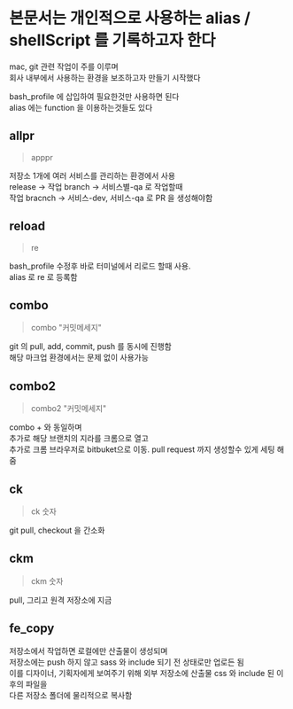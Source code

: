 # 본문서는 개인적으로 사용하는 alias / shellScript 를 기록하고자 한다

mac, git 관련 작업이 주를 이루며  
회사 내부에서 사용하는 환경을 보조하고자 만들기 시작했다  

bash_profile 에 삽입하여 필요한것만 사용하면 된다  
alias 에는 function 을 이용하는것들도 있다



## allpr
>apppr  


저장소 1개에 여러 서비스를 관리하는 환경에서 사용  
release -> 작업 branch -> 서비스별-qa  로 작업할때  
작업 bracnch -> 서비스-dev, 서비스-qa  로 PR 을 생성해야함  

## reload
> re


bash_profile 수정후 바로 터미널에서 리로드 할때 사용.  
alias 로 re 로 등록함


## combo
> combo "커밋메세지"  


git 의 pull, add, commit, push 를 동시에 진행함  
해당 마크업 환경에서는 문제 없이 사용가능

## combo2
> combo2 "커밋메세지"  

combo + 와 동일하며  
추가로 해당 브랜치의 지라를 크롬으로 열고  
추가로 크롬 브라우저로 bitbuket으로 이동. pull request 까지 생성할수 있게 세팅 해줌  

## ck
>ck 숫자  

git pull, checkout 을 간소화

## ckm
>ckm 숫자  

pull, 그리고 원격 저장소에 지금  

## fe_copy
저장소에서 작업하면 로컬에만 산출물이 생성되며  
저장소에는 push 하지 않고 sass 와 include 되기 전 상태로만 업로든 됨  
이를 디자이너, 기획자에게 보여주기 위해 외부 저장소에 산출물 css 와 include 된 이후의 파일을  
다른 저장소 폴더에 물리적으로 복사함  


